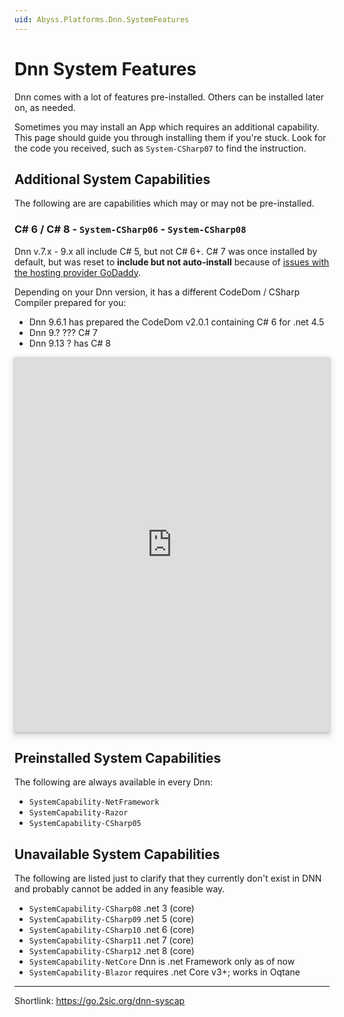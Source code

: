 ```yaml
---
uid: Abyss.Platforms.Dnn.SystemFeatures
---
```


# Dnn System Features

Dnn comes with a lot of features pre-installed.
Others can be installed later on, as needed.

Sometimes you may install an App which requires an additional capability.
This page should guide you through installing them if you're stuck.
Look for the code you received, such as `System-CSharp07` to find the instruction.

## Additional System Capabilities

The following are are capabilities which may or may not be pre-installed.

### C# 6 / C# 8 - `System-CSharp06` - `System-CSharp08`

Dnn v.7.x - 9.x all include C# 5, but not C# 6+.
C# 7 was once installed by default, but was reset to **include but not auto-install** because of
[issues with the hosting provider GoDaddy](https://dnntracker.atlassian.net/browse/DNN-8528).

Depending on your Dnn version, it has a different CodeDom / CSharp Compiler prepared for you:

* Dnn 9.6.1 has prepared the CodeDom v2.0.1 containing C# 6 for .net 4.5
* Dnn 9.? ??? C# 7
* Dnn 9.13 ? has C# 8

<iframe src="https://azing.org/dnn-community/r/ogPu9EDH?embed=1" width="100%" height="600" frameborder="0" allowfullscreen style="box-shadow: 0 1px 3px rgba(60,64,67,.3), 0 4px 8px 3px rgba(60,64,67,.15)"></iframe>
<!-- <script src="https://cdn.azing.org/e/1/embed.js"></script> -->


## Preinstalled System Capabilities

The following are always available in every Dnn:

* `SystemCapability-NetFramework`
* `SystemCapability-Razor`
* `SystemCapability-CSharp05`

## Unavailable System Capabilities

The following are listed just to clarify that they currently don't exist in DNN and
probably cannot be added in any feasible way.

* `SystemCapability-CSharp08` .net 3 (core)
* `SystemCapability-CSharp09` .net 5 (core)
* `SystemCapability-CSharp10` .net 6 (core)
* `SystemCapability-CSharp11` .net 7 (core)
* `SystemCapability-CSharp12` .net 8 (core)
* `SystemCapability-NetCore` Dnn is .net Framework only as of now
* `SystemCapability-Blazor` requires .net Core v3+; works in Oqtane

---

Shortlink: <https://go.2sic.org/dnn-syscap>
